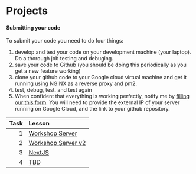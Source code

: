 # Projects

#### Submitting your code

To submit your code you need to do four things:

1. develop and test your code on your development machine (your laptop). Do a thorough job testing and debuging.
2. save your code to Github (you should be doing this periodically as you get a new feature working)
3. clone your github code to your Google cloud virtual machine and get it running using NGINX as a reverse proxy and pm2.
4. test, debug, test. and test again
5. When confident that everything is working perfectly,  notify me by [filling our this form](https://forms.gle/Wymwd7ZoTvMs3vYL7). You will need to provide the external IP of your server running on Google Cloud, and the link to your github repository.



| Task | Lesson                                             |
| ---: | :------------------------------------------------- |
|    1 | [Workshop Server](workshop-server/README.md)       |
|    2 | [Workshop Server v2](workshop-server-v2/README.md) |
|    3 | [NextJS](nextjs)                                   |
|    4 | [TBD]()                                            |



